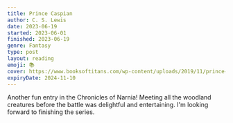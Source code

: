 ```yaml
---
title: Prince Caspian
author: C. S. Lewis
date: 2023-06-19
started: 2023-06-01
finished: 2023-06-19
genre: Fantasy
type: post
layout: reading
emoji: 📚
cover: https://www.booksoftitans.com/wp-content/uploads/2019/11/prince-caspian.jpg
expiryDate: 2024-11-10
---
```


Another fun entry in the Chronicles of Narnia! Meeting all the woodland creatures before the battle was delightful and entertaining. I'm looking forward to finishing the series.


